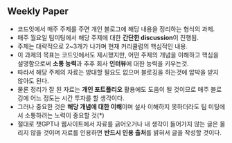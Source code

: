 ## Weekly Paper 
- 코드잇에서 매주 주제를 주면 개인 블로그에 해당 내용을 정리하는 형식의 과제.
- 매주 월요일 팀미팅에서 해당 주제에 대한 **간단한 discussion**이 진행됨.
- 주제는 대략적으로 2~3개가 나가며 현재 커리큘럼의 핵심적인 내용.
- 이 과제의 목표는 코드잇에서도 제시했지만, 어떤 주제의 개념을 이해하고 핵심을 설명함으로써 **소통 능력**과 추후 회사 **인터뷰**에 대한 능력을 키우는것.
- 따라서 해당 주제의 자료는 방대할 필요도 없으며 블로깅을 하는것에 압박을 받지 않아도 된다. 
- 물론 정리가 잘 된 자료는 **개인 포트폴리오** 활용에도 도움이 될 것이므로 매주 블로깅에 어느 정도는 시간 투자를 할 생각이다. 
- 그러나 중요한 것은 **해당 개념에 대한 이해**이며 설사 이해하지 못하더라도 팀 미팅에서 소통하려는 노력이 중요할 것(*)
- 절대로 챗GPT나 웹사이트에서 자료를 긁어오거나 내 생각이 들어가지 않는 글은 올리지 않을 것이며 자료를 인용하면 **반드시 인용 출처**를 밝혀서 글을 작성할 것이다.
